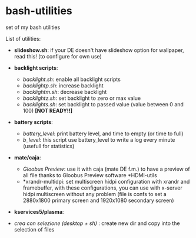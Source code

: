 # bash-utilities
set of my bash utilities

List of utilities:
* **slideshow.sh**: if your DE doesn't have slideshow option for wallpaper, read this! (to configure for own use)
* **backlight scripts**:
  * *backlight.sh*: enable all backlight scripts
  * *backlightp.sh*:  increase backlight
  * *backlightm.sh*:  decrease backlight
  * *backlightz.sh*:  set backlight to zero or max value
  * *backlights.sh*:  set backlight to passed value (value between 0 and 100) **[NOT READY!!]**
* **battery scripts**:
  * *battery_level*: print battery level, and time to empty (or time to full)
  * *b_level*: this script use battery_level to write a log every minute (usefull for statistics)  
  
* **mate/caja**:
  * *Gloobus Preview*: use it with caja (mate DE f.m.) to have a preview of all file thanks to Gloobus Preview software
*HDMI-utils
  * *xrandr-multidpi: set multiscreen hidpi configuration with xrandr and framebuffer, with these configurations, you can use with x-server hidpi multiscreen without any  problem (file is confs to set a 2880x1800 primary screen and 1920x1080 secondary screen)
* **kservices5/plasma**:
 * *crea con selezione (desktop + sh)* : create new dir and copy into the selection of files
